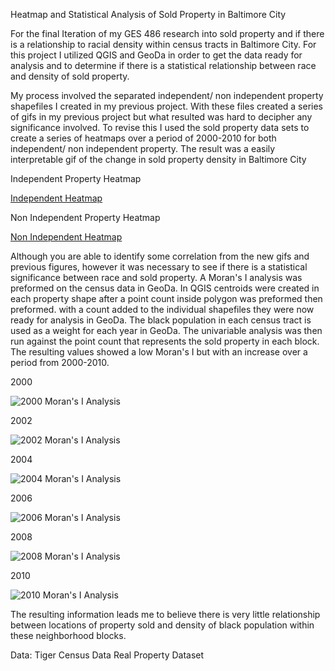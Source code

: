 Heatmap and Statistical Analysis of Sold Property in Baltimore City

For the final Iteration of my GES 486 research into sold property and if there
 is a relationship to racial density within census tracts in Baltimore City.
 For this project I utilized QGIS and GeoDa in order to get the data ready for 
 analysis and to determine if there is a statistical relationship between race
  and density of sold property.

  My process involved the separated independent/ non independent property shapefiles
  I created in my previous project. With these files created a series of gifs in my 
  previous project but what resulted was hard to decipher any significance involved.
  To revise this I used the sold property data sets to create a series of heatmaps
  over a period of 2000-2010 for both independent/ non independent property. The result 
  was a easily interpretable gif of the change in sold property density in Baltimore City


  Independent Property Heatmap

 [Independent Heatmap](https://i.imgur.com/CdEAEI2.gifv)

  Non Independent Property Heatmap

  [Non Independent Heatmap](https://i.imgur.com/dQ25zSR.gifv)


  Although you are able to identify some correlation from the new gifs and previous 
  figures, however it was necessary to see if there is a statistical significance between
  race and sold property. A Moran's I analysis was preformed on the census data in GeoDa. In QGIS
  centroids were created in each property shape after a point count inside polygon 
  was preformed then preformed. with a count added to the individual shapefiles they were now ready
  for analysis in GeoDa. The black population in each census tract is used as a weight for each year in GeoDa.
  The univariable analysis was then run against the point count that represents the sold property in each 
  block. The resulting values showed a low Moran's I but with an increase over a period 
  from 2000-2010.

  2000

  ![2000 Moran's I Analysis](https://i.imgur.com/NW7NhBW.png)

  2002

  ![2002 Moran's I Analysis](https://i.imgur.com/lxB2An0.png)

  2004

  ![2004 Moran's I Analysis](https://i.imgur.com/umxeUSj.png)

  2006

  ![2006 Moran's I Analysis](https://i.imgur.com/tfV8PNi.png)

  2008

  ![2008 Moran's I Analysis](https://i.imgur.com/4CJVyvk.png)

  2010

  ![2010 Moran's I Analysis](https://i.imgur.com/32WNkKd.png)

  The resulting information leads me to believe there is very little relationship
  between locations of property sold and density of black population within these
  neighborhood blocks.


  Data:
  Tiger Census Data
  Real Property Dataset
  
